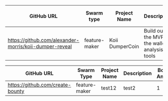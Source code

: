 GitHub URL | Swarm type | Project Name | Description | Total Bounty Amount | Token Type | Tx Signature | 
|-------------|-------------|--------------|------------|---------------------|------------|--------------|
https://github.com/alexander-morris/koii-dumper-reveal |feature-maker|Koii DumperCoin|Build out the MVP of the wallet analysis tools|25|usdc|0x8f7c7f8d6d17aa4d9671123e28d601c64bdcd91bbc18e5bfd1a4c4fc027ca2f6|


| GitHub URL | Swarm Type | Project Name | Description | Bounty Amount | Bounty Type | Transaction Hash |
|------------|------------|--------------|-------------|---------------|-------------|------------------|
| https://github.com/create-bounty | feature-maker | test12 | test2 | 1 | usdc | 0x8886ef2bd3099d5e63920f6a426c800dd64707af3ee1c0d8b6132779c0bfe0b9 |
